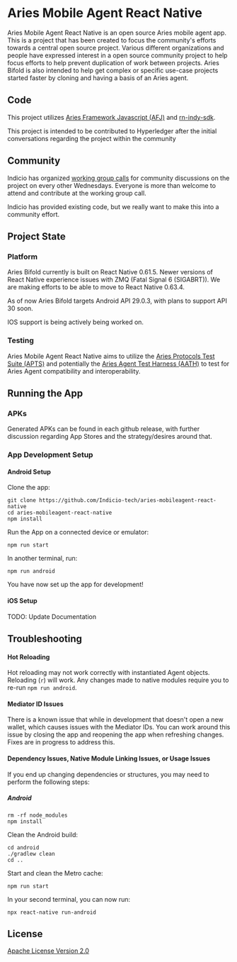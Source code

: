 # Aries Mobile Agent React Native
Aries Mobile Agent React Native is an open source Aries mobile agent app. This is a project that has been created to focus the community's efforts towards a central open source project. Various different organizations and people have expressed interest in a open source community project to help focus efforts to help prevent duplication of work between projects. Aries Bifold is also intended to help get complex or specific use-case projects started faster by cloning and having a basis of an Aries agent.

## Code
This project utilizes [Aries Framework Javascript (AFJ)](https://github.com/hyperledger/aries-framework-javascript) and [rn-indy-sdk](https://github.com/AbsaOSS/rn-indy-sdk).

This project is intended to be contributed to Hyperledger after the initial conversations regarding the project within the community

## Community
Indicio has organized [working group calls](https://wiki.hyperledger.org/display/ARIES/Aries+Bifold+User+Group+Meetings) for community discussions on the project on every other Wednesdays. 
Everyone is more than welcome to attend and contribute at the working group call.

Indicio has provided existing code, but we really want to make this into a community effort.

## Project State
### Platform

Aries Bifold currently is built on React Native 0.61.5. Newer versions of React Native experience issues with ZMQ (Fatal Signal 6 (SIGABRT)). We are making efforts to be able to move to React Native 0.63.4.

As of now Aries Bifold targets Android API 29.0.3, with plans to support API 30 soon. 

IOS support is being actively being worked on.


### Testing
Aries Mobile Agent React Native aims to utilize the [Aries Protocols Test Suite (APTS)](https://github.com/hyperledger/aries-protocol-test-suite) and potentially the [Aries Agent Test Harness (AATH)](https://github.com/hyperledger/aries-agent-test-harness) to test for Aries Agent compatibility and interoperability.

## Running the App
### APKs
Generated APKs can be found in each github release, with further discussion regarding App Stores and the strategy/desires around that.

### App Development Setup

#### Android Setup
Clone the app:
```
git clone https://github.com/Indicio-tech/aries-mobileagent-react-native
cd aries-mobileagent-react-native
npm install 
```

Run the App on a connected device or emulator:
```
npm run start
```
In another terminal, run:
```
npm run android
```

You have now set up the app for development!

#### iOS Setup
TODO: Update Documentation

## Troubleshooting

#### Hot Reloading
Hot reloading may not work correctly with instantiated Agent objects. Reloading (`r`) will work. Any changes made to native modules require you to re-run `npm run android`.

#### Mediator ID Issues
There is a known issue that while in development that doesn't open a new wallet, which causes issues with the Mediator IDs. You can work around this issue by closing the app and reopening the app when refreshing changes. Fixes are in progress to address this.

#### Dependency Issues, Native Module Linking Issues, or Usage Issues
If you end up changing dependencies or structures, you may need to perform the following steps:

##### Android

```
rm -rf node_modules
npm install
```

Clean the Android build:
```
cd android
./gradlew clean
cd ..
```

Start and clean the Metro cache:
```
npm run start
```

In your second terminal, you can now run:
```
npx react-native run-android
```

## License

[Apache License Version 2.0](./LICENSE)